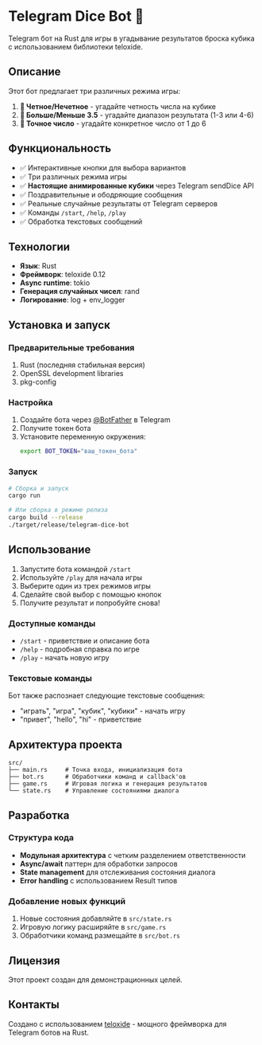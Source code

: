 # Telegram Dice Bot 🎲

Telegram бот на Rust для игры в угадывание результатов броска кубика с использованием библиотеки teloxide.

## Описание

Этот бот предлагает три различных режима игры:

1. **🔵 Четное/Нечетное** - угадайте четность числа на кубике
2. **🔴 Больше/Меньше 3.5** - угадайте диапазон результата (1-3 или 4-6)
3. **🎯 Точное число** - угадайте конкретное число от 1 до 6

## Функциональность

- ✅ Интерактивные кнопки для выбора вариантов
- ✅ Три различных режима игры
- ✅ **Настоящие анимированные кубики** через Telegram sendDice API
- ✅ Поздравительные и ободряющие сообщения
- ✅ Реальные случайные результаты от Telegram серверов
- ✅ Команды `/start`, `/help`, `/play`
- ✅ Обработка текстовых сообщений

## Технологии

- **Язык**: Rust
- **Фреймворк**: teloxide 0.12
- **Async runtime**: tokio
- **Генерация случайных чисел**: rand
- **Логирование**: log + env_logger

## Установка и запуск

### Предварительные требования

1. Rust (последняя стабильная версия)
2. OpenSSL development libraries
3. pkg-config

### Настройка

1. Создайте бота через [@BotFather](https://t.me/BotFather) в Telegram
2. Получите токен бота
3. Установите переменную окружения:
   ```bash
   export BOT_TOKEN="ваш_токен_бота"
   ```

### Запуск

```bash
# Сборка и запуск
cargo run

# Или сборка в режиме релиза
cargo build --release
./target/release/telegram-dice-bot
```

## Использование

1. Запустите бота командой `/start`
2. Используйте `/play` для начала игры
3. Выберите один из трех режимов игры
4. Сделайте свой выбор с помощью кнопок
5. Получите результат и попробуйте снова!

### Доступные команды

- `/start` - приветствие и описание бота
- `/help` - подробная справка по игре
- `/play` - начать новую игру

### Текстовые команды

Бот также распознает следующие текстовые сообщения:
- "играть", "игра", "кубик", "кубики" - начать игру
- "привет", "hello", "hi" - приветствие

## Архитектура проекта

```
src/
├── main.rs     # Точка входа, инициализация бота
├── bot.rs      # Обработчики команд и callback'ов
├── game.rs     # Игровая логика и генерация результатов
└── state.rs    # Управление состояниями диалога
```

## Разработка

### Структура кода

- **Модульная архитектура** с четким разделением ответственности
- **Async/await** паттерн для обработки запросов
- **State management** для отслеживания состояния диалога
- **Error handling** с использованием Result типов

### Добавление новых функций

1. Новые состояния добавляйте в `src/state.rs`
2. Игровую логику расширяйте в `src/game.rs`
3. Обработчики команд размещайте в `src/bot.rs`

## Лицензия

Этот проект создан для демонстрационных целей.

## Контакты

Создано с использованием [teloxide](https://github.com/teloxide/teloxide) - мощного фреймворка для Telegram ботов на Rust.